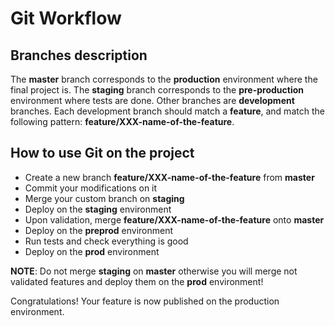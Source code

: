 Git Workflow
=============

Branches description
--------------------

The **master** branch corresponds to the **production** environment where the final project is.
The **staging** branch corresponds to the **pre-production** environment where tests are done.
Other branches are **development** branches. Each development branch should match a **feature**, and match the following
pattern: **feature/XXX-name-of-the-feature**.


How to use Git on the project
-----------------------------

- Create a new branch **feature/XXX-name-of-the-feature** from **master**
- Commit your modifications on it
- Merge your custom branch on **staging**
- Deploy on the **staging** environment
- Upon validation, merge **feature/XXX-name-of-the-feature** onto **master**
- Deploy on the **preprod** environment
- Run tests and check everything is good
- Deploy on the **prod** environment

**NOTE**: Do not merge **staging** on **master** otherwise you will merge not validated features and deploy them on
the **prod** environment!

Congratulations! Your feature is now published on the production environment.
